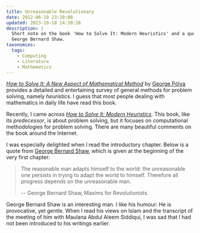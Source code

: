 ```yaml
---
title: Unreasonable Revolutionary
date: 2012-06-10 23:10:00
updated: 2023-10-18 14:39:26
description: |
  Short note on the book 'How to Solve It: Modern Heuristics' and a quote from
  George Bernard Shaw.
taxonomies:
  tags:
    - Computing
    - Literature
    - Mathematics
---
```


_[How to Solve It: A New Aspect of Mathematical Method]_ by [George Pólya]
provides a detailed and entertaining survey of general methods for problem
solving, namely _heuristics_. I guess that most people dealing with mathematics
in daily life have read this book.

<!-- more -->

Recently, I came across _[How to Solve It: Modern Heuristics]_. This book, like its
_predecessor_, is about problem solving, but it focuses on computational methodologies
for problem solving. There are many beautiful comments on the book around the Internet.

I was especially delighted when I read the introductory chapter. Below is a
quote from [George Bernard Shaw], which is given at the beginning of the very
first chapter:

> The reasonable man adapts himself to the world: the unreasonable one persists
> in trying to adapt the world to himself. Therefore all progress depends on the
> unreasonable man.
>
> -- George Bernard Shaw, Maxims for Revolutionists.

George Bernard Shaw is an interesting man. I like his humour: He is provocative,
yet gentle. When I read his views on Islam and the transcript of the meeting of
him with Maulana Abdul Aleem Siddiqui, I was sad that I had not been introduced
to his writings earlier.

<!-- REFERENCES -->

[How to Solve It: A New Aspect of Mathematical Method]:
  http://www.goodreads.com/book/show/192221.How_to_Solve_It
[George Pólya]: http://en.wikipedia.org/wiki/George_P%C3%B3lya
[How to Solve It: Modern Heuristics]:
  http://www.goodreads.com/book/show/633240.How_to_Solve_It
[George Bernard Shaw]: http://en.wikipedia.org/wiki/George_Bernard_Shaw
